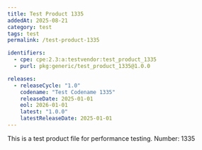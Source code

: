 ```yaml
---
title: Test Product 1335
addedAt: 2025-08-21
category: test
tags: test
permalink: /test-product-1335

identifiers:
  - cpe: cpe:2.3:a:testvendor:test_product_1335
  - purl: pkg:generic/test_product_1335@1.0.0

releases:
  - releaseCycle: "1.0"
    codename: "Test Codename 1335"
    releaseDate: 2025-01-01
    eol: 2026-01-01
    latest: "1.0.0"
    latestReleaseDate: 2025-01-01
---
```


This is a test product file for performance testing. Number: 1335
